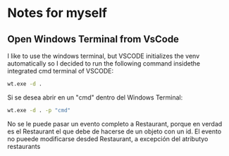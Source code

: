 # Notes for myself

## Open Windows Terminal from VsCode
I like to use the windows terminal, but VSCODE initializes the venv automatically
so I decided to run the following command insidethe integrated cmd terminal of VSCODE:
```bash
wt.exe -d .
```
Si se desea abrir en un "cmd" dentro del Windows Terminal:
```bash
wt.exe -d . -p "cmd"
```

No se le puede pasar un evento completo a Restaurant, porque en verdad es el Restaurant
el que debe de hacerse de un objeto con un id. El evento no pueede modificarse 
desded Restaurant, a excepción del atributyo restaurants